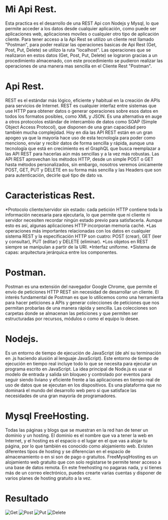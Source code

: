 # Mi Api Rest.
Esta practica es el desarrollo de una REST Api con Nodejs y Mysql, lo que permite acceder a los datos desde cualquier aplicación, como puede ser aplicaciones web, aplicaciones moviles o cualquier otro tipo de aplicación cliente.
Para tener acceso a la Api Rest se utilizo un cliente rest llamado "Postman", para poder realizar las operaciones
basicas de Api Rest (Get, Post, Put, Delete) se utilizo la ruta "localhost".
Las operaciones que se realizaron en estos datos (Get, Post, Put, Delete) se lograron gracias a un procedimiento almacenado, con este procedimiento se pudieron realizar las operaciones de una manera mas sencilla en el Cliente Rest "Postman". 

# Api Rest.
REST es el estándar más lógico, eficiente y habitual en la creación de APIs para servicios de Internet.
REST es cualquier interfaz entre sistemas que use HTTP para obtener datos o generar operaciones sobre esos datos en todos los formatos posibles, como XML y JSON. Es una alternativa en auge a otros protocolos estándar de intercambio de datos como SOAP (Simple Object Access Protocol), que disponen de una gran capacidad pero también mucha complejidad. 
Hoy en día las API REST están en un gran apogeo ya que la mayoría hace uso de esta tecnología para poder como menciono, enviar y recibir datos de forma sencilla y rápida, aunque una tecnología que está en crecimiento es el GraphQL que busca reemplazar a las API REST para hacerlas aún más sencillas y a la vez más robustas.
Las API REST aprovechan los métodos HTTP, desde un simple POST o GET hasta métodos personalizados, sin embargo, nosotros veremos únicamente POST, GET, PUT y DELETE en su forma más sencilla y las Headers que son para autenticación, decirle qué tipo de dato va.

# Caracteristicas Rest.
*Protocolo cliente/servidor sin estado: cada petición HTTP contiene toda la información necesaria para ejecutarla, lo que permite que ni cliente ni servidor necesiten recordar ningún estado previo para satisfacerla. Aunque esto es así, algunas aplicaciones HTTP incorporan memoria caché. 
*Las operaciones más importantes relacionadas con los datos en cualquier sistema REST y la especificación HTTP son cuatro: POST (crear), GET (leer y consultar), PUT (editar) y DELETE (eliminar).
*Los objetos en REST siempre se manipulan a partir de la URI. 
*Interfaz uniforme.
*Sistema de capas: arquitectura jerárquica entre los componentes.

# Postman.
Postman es una extensión del navegador Google Chrome, que permite el envío de peticiones HTTP REST sin necesidad de desarrollar un cliente.
El interés fundamental de Postman es que lo utilicemos como una herramienta
para hacer peticiones a APIs y generar colecciones de peticiones que nos permitan probarlas de una manera rápida y sencilla.
Las colecciones son carpetas donde se almacenan las peticiones y que permiten ser estructuradas por recursos, módulos o como el equipo lo desee.

# Nodejs.
Es un entorno de tiempo de ejecución de JavaScript (de ahí su terminación en .js haciendo alusión al lenguaje JavaScript). Este entorno de tiempo de ejecución en tiempo real incluye todo lo que se necesita para ejecutar un programa escrito en JavaScript. La idea principal de Node.js es usar el modelo de entrada y salida sin bloqueo y controlado por eventos para seguir siendo liviano y eficiente frente a las aplicaciones en tiempo real de uso de datos que se ejecutan en los dispositivos. Es una plataforma que no dominará el mundo del desarrollo web pero si que satisface las necesidades de una gran mayoría de programadores.

# Mysql FreeHosting.
Todas las páginas y blogs que se muestran en la red han de tener un dominio y un hosting. El dominio es el nombre que va a tener la web en Internet, y el hosting es el espacio o el lugar en el que vas a alojar tu página, por lo que también es conocido como alojamiento web. Existen diferentes tipos de hosting y se diferencian en el espacio de almacenamiento o en si son de pago o gratuitos.
FreeMysqlHosting es un alojamiento web gratuito que con solo registarse te permite tener acceso a una base de datos remota. En este freehosting no pagaras nada, y si tienes más de un correo electrónico, puedes crearte varias cuentas y disponer de varios planes de hosting gratuito a la vez.

# Resultado
![Get](https://user-images.githubusercontent.com/61463784/81897732-d9284600-957c-11ea-91ad-211c9250dc43.png)
![Post](https://user-images.githubusercontent.com/61463784/81897741-daf20980-957c-11ea-87f7-18508ce715d1.png)
![Put](https://user-images.githubusercontent.com/61463784/81897748-dd546380-957c-11ea-9757-58440d3ca48b.png)
![Delete](https://user-images.githubusercontent.com/61463784/81897755-df1e2700-957c-11ea-9dbb-ccb49facaf16.png)
